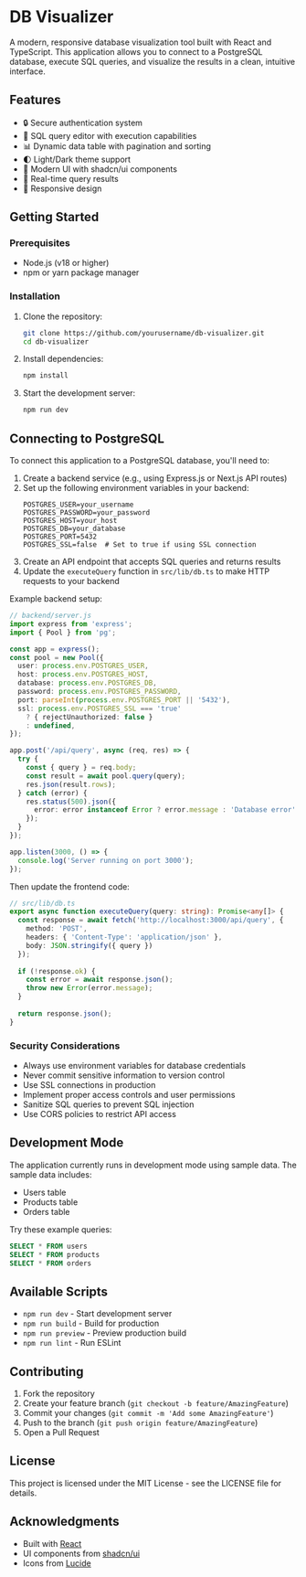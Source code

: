 # DB Visualizer

A modern, responsive database visualization tool built with React and TypeScript. This application allows you to connect to a PostgreSQL database, execute SQL queries, and visualize the results in a clean, intuitive interface.

## Features

- 🔒 Secure authentication system
- 📝 SQL query editor with execution capabilities
- 📊 Dynamic data table with pagination and sorting
- 🌓 Light/Dark theme support
- 🎨 Modern UI with shadcn/ui components
- 🔄 Real-time query results
- 📱 Responsive design

## Getting Started

### Prerequisites

- Node.js (v18 or higher)
- npm or yarn package manager

### Installation

1. Clone the repository:
   ```bash
   git clone https://github.com/yourusername/db-visualizer.git
   cd db-visualizer
   ```

2. Install dependencies:
   ```bash
   npm install
   ```

3. Start the development server:
   ```bash
   npm run dev
   ```

## Connecting to PostgreSQL

To connect this application to a PostgreSQL database, you'll need to:

1. Create a backend service (e.g., using Express.js or Next.js API routes)
2. Set up the following environment variables in your backend:
   ```env
   POSTGRES_USER=your_username
   POSTGRES_PASSWORD=your_password
   POSTGRES_HOST=your_host
   POSTGRES_DB=your_database
   POSTGRES_PORT=5432
   POSTGRES_SSL=false  # Set to true if using SSL connection
   ```
3. Create an API endpoint that accepts SQL queries and returns results
4. Update the `executeQuery` function in `src/lib/db.ts` to make HTTP requests to your backend

Example backend setup:

```typescript
// backend/server.js
import express from 'express';
import { Pool } from 'pg';

const app = express();
const pool = new Pool({
  user: process.env.POSTGRES_USER,
  host: process.env.POSTGRES_HOST,
  database: process.env.POSTGRES_DB,
  password: process.env.POSTGRES_PASSWORD,
  port: parseInt(process.env.POSTGRES_PORT || '5432'),
  ssl: process.env.POSTGRES_SSL === 'true' 
    ? { rejectUnauthorized: false } 
    : undefined,
});

app.post('/api/query', async (req, res) => {
  try {
    const { query } = req.body;
    const result = await pool.query(query);
    res.json(result.rows);
  } catch (error) {
    res.status(500).json({ 
      error: error instanceof Error ? error.message : 'Database error' 
    });
  }
});

app.listen(3000, () => {
  console.log('Server running on port 3000');
});
```

Then update the frontend code:

```typescript
// src/lib/db.ts
export async function executeQuery(query: string): Promise<any[]> {
  const response = await fetch('http://localhost:3000/api/query', {
    method: 'POST',
    headers: { 'Content-Type': 'application/json' },
    body: JSON.stringify({ query })
  });
  
  if (!response.ok) {
    const error = await response.json();
    throw new Error(error.message);
  }
  
  return response.json();
}
```

### Security Considerations

- Always use environment variables for database credentials
- Never commit sensitive information to version control
- Use SSL connections in production
- Implement proper access controls and user permissions
- Sanitize SQL queries to prevent SQL injection
- Use CORS policies to restrict API access

## Development Mode

The application currently runs in development mode using sample data. The sample data includes:
- Users table
- Products table
- Orders table

Try these example queries:
```sql
SELECT * FROM users
SELECT * FROM products
SELECT * FROM orders
```

## Available Scripts

- `npm run dev` - Start development server
- `npm run build` - Build for production
- `npm run preview` - Preview production build
- `npm run lint` - Run ESLint

## Contributing

1. Fork the repository
2. Create your feature branch (`git checkout -b feature/AmazingFeature`)
3. Commit your changes (`git commit -m 'Add some AmazingFeature'`)
4. Push to the branch (`git push origin feature/AmazingFeature`)
5. Open a Pull Request

## License

This project is licensed under the MIT License - see the LICENSE file for details.

## Acknowledgments

- Built with [React](https://reactjs.org/)
- UI components from [shadcn/ui](https://ui.shadcn.com/)
- Icons from [Lucide](https://lucide.dev/)